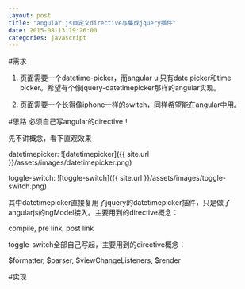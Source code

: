 ```yaml
---
layout: post
title: "angular js自定义directive与集成jquery插件"
date: 2015-08-13 19:26:00
categories: javascript
---
```

#需求
1. 页面需要一个datetime-picker，而angular ui只有date picker和time picker。希望有个像jquery-datetimepicker那样的angular实现。

2. 页面需要一个长得像iphone一样的switch，同样希望能在angular中用。

#思路
必须自己写angular的directive！

先不讲概念，看下直观效果

datetimepicker:
![datetimepicker]({{ site.url }}/assets/images/datetimepicker.png)

toggle-switch:
![toggle-switch]({{ site.url }}/assets/images/toggle-switch.png)

其中datetimepicker直接复用了jquery的datetimepicker插件，只是做了angularjs的ngModel接入。主要用到的directive概念：

compile, pre link, post link

toggle-switch全部自己写起，主要用到的directive概念：

$formatter, $parser, $viewChangeListeners, $render

#实现